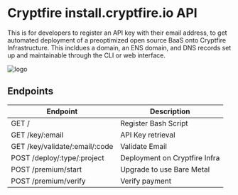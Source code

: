 # Cryptfire install.cryptfire.io API

This is for developers to register an API key with their email address,
to get automated deployment of a preoptimized open source BaaS onto Cryptfire Infrastructure.
This incldues a domain, an ENS domain, and DNS records set up and maintainable through the
CLI or web interface.

![logo](https://github.com/cryptfire/cryptfire-install-api/assets/114028070/651d0bee-5a40-43d6-9f9c-6f0316980626)

## Endpoints

| Endpoint                         | Description |
| -------------------------------- | ------------------------------------------- |
| GET /                            | Register Bash Script                        |
| GET /key/:email                  | API Key retrieval                           |
| GET /key/validate/:email/:code   | Validate Email                              |
| POST /deploy/:type/:project      | Deployment on Cryptfire Infra               |
| POST /premium/start              | Upgrade to use Bare Metal                   |
| POST /premium/verify             | Verify payment                              |
